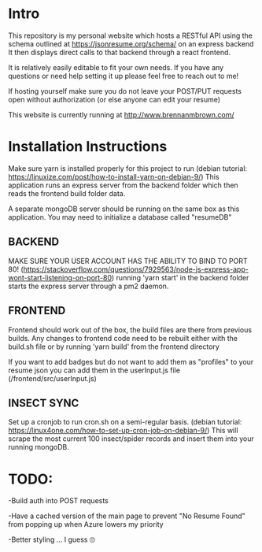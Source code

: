 
# Intro

This repository is my personal website which hosts a RESTful API using the schema outlined at https://jsonresume.org/schema/ on an express backend
It then displays direct calls to that backend through a react frontend.

It is relatively easily editable to fit your own needs. If you have any questions or need help setting it up please feel free to reach out to me!

If hosting yourself make sure you do not leave your POST/PUT requests open without authorization (or else anyone can edit your resume)

This website is currently running at http://www.brennanmbrown.com/

# Installation Instructions

Make sure yarn is installed properly for this project to run (debian tutorial: https://linuxize.com/post/how-to-install-yarn-on-debian-9/)
This application runs an express server from the backend folder which then reads the frontend build folder data.

A separate mongoDB server should be running on the same box as this application. You may need to initialize a database called "resumeDB"

##   BACKEND
   MAKE SURE YOUR USER ACCOUNT HAS THE ABILITY TO BIND TO PORT 80! (https://stackoverflow.com/questions/7929563/node-js-express-app-wont-start-listening-on-port-80)
    running 'yarn start' in the backend folder starts the express server through a pm2 daemon.

##  FRONTEND
   Frontend should work out of the box, the build files are there from previous builds.
    Any changes to frontend code need to be rebuilt either with the build.sh file or by running 'yarn build' from the frontend directory

   If you want to add badges but do not want to add them as "profiles" to your resume json you can add them in the userInput.js file (/frontend/src/userInput.js)

##   INSECT SYNC
   Set up a cronjob to run cron.sh on a semi-regular basis. (debian tutorial: https://linux4one.com/how-to-set-up-cron-job-on-debian-9/)
   This will scrape the most current 100 insect/spider records and insert them into your running mongoDB.

# TODO:
-Build auth into POST requests

-Have a cached version of the main page to prevent "No Resume Found" from popping up when Azure lowers my priority

-Better styling ... I guess 🙄
